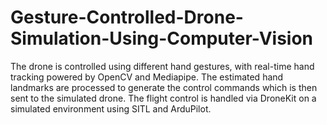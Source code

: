 # Gesture-Controlled-Drone-Simulation-Using-Computer-Vision
The drone is controlled using different hand gestures, with real-time hand tracking powered by OpenCV and Mediapipe. The estimated hand landmarks are processed to generate the control commands which is then sent to the simulated drone. The flight control is handled via DroneKit on a simulated environment using SITL and ArduPilot. 
